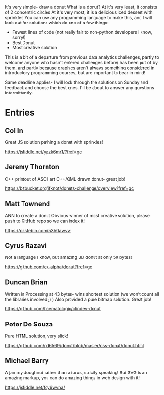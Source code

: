 It's very simple- draw a donut What is a donut? At it's very least, it consists of 2 concentric circles At it's very most, it is a delicious iced dessert with sprinkles
You can use any programming language to make this, and I will look out for solutions which do one of a few things:
* Fewest lines of code (not really fair to non-python developers i know, sorry!)
* Best Donut
* Most creative solution

This is a bit of a departure from previous data analytics challenges, partly to welcome anyone who hasn't entered challenges before/ has been put of by them, and partly because graphics aren't always something considered in introductory programming courses, but are important to bear in mind!

Same deadline applies- I will look through the solutions on Sunday and feedback and choose the best ones. I'll be about to answer any questions intermittently.


# Entries

## Col In
Great JS solution pathing a donut with sprinkles!

https://jsfiddle.net/ypzk6mr1/?fref=gc

## Jeremy Thornton
C++ printout of ASCII art
C++/QML drawn donut- great job!

https://bitbucket.org/ifknot/donuts-challenge/overview?fref=gc

## Matt Townend
ANN to create a donut
Obvious winner of most creative solution, please push to GitHub repo so we can index it!

https://pastebin.com/53h0awvw

## Cyrus Razavi
Not a language I know, but amazing 3D donut at only 50 bytes!

https://github.com/ck-alpha/donut?fref=gc

## Duncan Brian
Written in Processing at 43 bytes- wins shortest solution (we won’t count all the libraries involved ;) )
Also provided  a pure bitmap solution. Great job!

https://github.com/haematologic/clindev-donut

## Peter De Souza
Pure HTML solution, very slick!

https://github.com/pd6569/donut/blob/master/css-donut/donut.html

## Michael Barry
A jammy doughnut rather than a torus, strictly speaking! But SVG is an amazing markup, you can do amazing things in web design with it!

https://jsfiddle.net/fcy6wvna/

